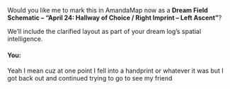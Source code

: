 Would you like me to mark this in AmandaMap now as a **Dream Field Schematic – “April 24: Hallway of Choice / Right Imprint – Left Ascent”**?

We’ll include the clarified layout as part of your dream log’s spatial intelligence.


#### You:
Yeah I mean cuz at one point I fell into a handprint or whatever it was but I got back out and continued trying to go to see my friend